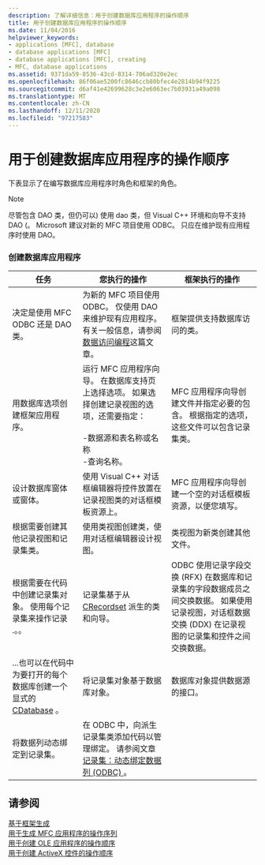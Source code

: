 ```yaml
---
description: 了解详细信息：用于创建数据库应用程序的操作顺序
title: 用于创建数据库应用程序的操作顺序
ms.date: 11/04/2016
helpviewer_keywords:
- applications [MFC], database
- database applications [MFC]
- database applications [MFC], creating
- MFC, database applications
ms.assetid: 9371da59-8536-43cd-8314-706ad320e2ec
ms.openlocfilehash: 86f06ae5200fc8646ccb80bfec4e2814b94f9225
ms.sourcegitcommit: d6af41e42699628c3e2e6063ec7b03931a49a098
ms.translationtype: MT
ms.contentlocale: zh-CN
ms.lasthandoff: 12/11/2020
ms.locfileid: "97217583"
---
```

# <a name="sequence-of-operations-for-creating-database-applications"></a>用于创建数据库应用程序的操作顺序

下表显示了在编写数据库应用程序时角色和框架的角色。

> [!NOTE]
> 尽管包含 DAO 类，但仍可以) 使用 dao 类，但 Visual C++ 环境和向导不支持 DAO (。 Microsoft 建议对新的 MFC 项目使用 ODBC。 只应在维护现有应用程序时使用 DAO。

### <a name="creating-database-applications"></a>创建数据库应用程序

|任务|您执行的操作|框架执行的操作|
|----------|------------|------------------------|
|决定是使用 MFC ODBC 还是 DAO 类。|为新的 MFC 项目使用 ODBC。 仅使用 DAO 来维护现有应用程序。 有关一般信息，请参阅 [数据访问编程](../data/data-access-programming-mfc-atl.md)这篇文章。|框架提供支持数据库访问的类。|
|用数据库选项创建框架应用程序。|运行 MFC 应用程序向导。 在数据库支持页上选择选项。 如果选择创建记录视图的选项，还需要指定：<br /><br />-数据源和表名称或名称<br />-查询名称。|MFC 应用程序向导创建文件并指定必要的包含。 根据指定的选项，这些文件可以包含记录集类。|
|设计数据库窗体或窗体。|使用 Visual C++ 对话框编辑器将控件放置在记录视图类的对话框模板资源上。|MFC 应用程序向导创建一个空的对话框模板资源，以便您填写。|
|根据需要创建其他记录视图和记录集类。|使用类视图创建类，使用对话框编辑器设计视图。|类视图为新类创建其他文件。|
|根据需要在代码中创建记录集对象。 使用每个记录集来操作记录 .。。|记录集基于从 [CRecordset](../mfc/reference/crecordset-class.md) 派生的类和向导。|ODBC 使用记录字段交换 (RFX) 在数据库和记录集的字段数据成员之间交换数据。 如果使用记录视图，对话框数据交换 (DDX) 在记录视图的记录集和控件之间交换数据。|
|...也可以在代码中为要打开的每个数据库创建一个显式的 [CDatabase](../mfc/reference/cdatabase-class.md) 。|将记录集对象基于数据库对象。|数据库对象提供数据源的接口。|
|将数据列动态绑定到记录集。|在 ODBC 中，向派生记录集类添加代码以管理绑定。 请参阅文章 [记录集：动态绑定数据列 (ODBC) ](../data/odbc/recordset-dynamically-binding-data-columns-odbc.md)。||

## <a name="see-also"></a>请参阅

[基于框架生成](../mfc/building-on-the-framework.md)<br/>
[用于生成 MFC 应用程序的操作序列](../mfc/sequence-of-operations-for-building-mfc-applications.md)<br/>
[用于创建 OLE 应用程序的操作顺序](../mfc/sequence-of-operations-for-creating-ole-applications.md)<br/>
[用于创建 ActiveX 控件的操作顺序](../mfc/sequence-of-operations-for-creating-activex-controls.md)
